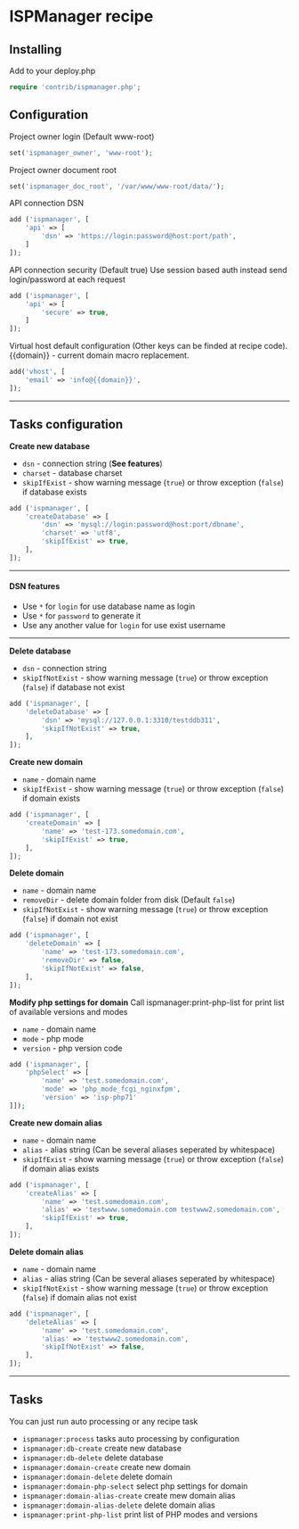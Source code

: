 # ISPManager recipe

## Installing
Add to your deploy.php
~~~php
require 'contrib/ispmanager.php';
~~~

## Configuration

Project owner login (Default www-root)
~~~php
set('ispmanager_owner', 'www-root');
~~~

Project owner document root
~~~php
set('ispmanager_doc_root', '/var/www/www-root/data/');
~~~
API connection DSN
~~~php
add ('ispmanager', [
    'api' => [
        'dsn' => 'https://login:password@host:port/path',
    ]
]);
~~~
API connection security (Default true)
Use session based auth instead send login/password at each request
~~~php
add ('ispmanager', [
    'api' => [
        'secure' => true,
    ]
]);
~~~
Virtual host default configuration (Other keys can be finded at recipe code).
{{domain}} - current domain macro replacement.
~~~php
add('vhost', [
    'email' => 'info@{{domain}}',
]);
~~~

---

## Tasks configuration
**Create new database**
* `dsn` - connection string (**See features**)
* `charset` - database charset
* `skipIfExist` - show warning message (`true`) or throw exception (`false`) if database exists
~~~php
add ('ispmanager', [
    'createDatabase' => [
        'dsn' => 'mysql://login:password@host:port/dbname',
        'charset' => 'utf8',
        'skipIfExist' => true,
    ],
]);
~~~
---
#### DSN features
* Use ``*`` for `login` for use database name as login
* Use ``*`` for `password` to generate it
* Use any another value for `login` for use exist username
---
**Delete database**
* `dsn` - connection string
* `skipIfNotExist` - show warning message (`true`) or throw exception (`false`) if database not exist
~~~php
add ('ispmanager', [
    'deleteDatabase' => [
        'dsn' => 'mysql://127.0.0.1:3310/testddb311',
        'skipIfNotExist' => true,
    ],
]);
~~~

**Create new domain**
* `name` - domain name
* `skipIfExist` - show warning message (`true`) or throw exception (`false`) if domain exists
~~~php
add ('ispmanager', [
    'createDomain' => [
        'name' => 'test-173.somedomain.com',
        'skipIfExist' => true,
    ],
]);
~~~

**Delete domain**
* `name` - domain name
* `removeDir` - delete domain folder from disk (Default `false`)
* `skipIfNotExist` - show warning message (`true`) or throw exception (`false`) if domain not exist
~~~php
add ('ispmanager', [
    'deleteDomain' => [
        'name' => 'test-173.somedomain.com',
        'removeDir' => false,
        'skipIfNotExist' => false,
    ],
]);
~~~

**Modify php settings for domain**
Call ispmanager:print-php-list for print list of available versions and modes
* `name` - domain name
* `mode` - php mode
* `version` - php version code
~~~php
add ('ispmanager', [
    'phpSelect' => [
        'name' => 'test.somedomain.com',
        'mode' => 'php_mode_fcgi_nginxfpm',
        'version' => 'isp-php71'
]]);
~~~

**Create new domain alias**
* `name` - domain name
* `alias` - alias string (Can be several aliases seperated by whitespace)
* `skipIfExist` - show warning message (`true`) or throw exception (`false`) if domain alias exists
~~~php
add ('ispmanager', [
    'createAlias' => [
        'name' => 'test.somedomain.com',
        'alias' => 'testwww.somedomain.com testwww2.somedomain.com',
        'skipIfExist' => true,
    ],
]);
~~~

**Delete domain alias**
* `name` - domain name
* `alias` - alias string (Can be several aliases seperated by whitespace)
* `skipIfNotExist` - show warning message (`true`) or throw exception (`false`) if domain alias not exist
~~~php
add ('ispmanager', [
    'deleteAlias' => [
        'name' => 'test.somedomain.com',
        'alias' => 'testwww2.somedomain.com',
        'skipIfNotExist' => false,
    ],
]);
~~~
---
## Tasks
You can just run auto processing or any recipe task
- `ispmanager:process` tasks auto processing by configuration
- `ispmanager:db-create` create new database
- `ispmanager:db-delete` delete database
- `ispmanager:domain-create` create new domain
- `ispmanager:domain-delete` delete domain
- `ispmanager:domain-php-select` select php settings for domain
- `ispmanager:domain-alias-create` create mew domain alias
- `ispmanager:domain-alias-delete` delete domain alias
- `ispmanager:print-php-list` print list of PHP modes and versions